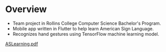 # Overview
- Team project in Rollins College Computer Science Bachelor's Program. 
- Mobile app written in Flutter to help learn American Sign Language.
- Recognizes hand gestures using TensorFlow machine learning model.

[ASLearning.pdf](https://github.com/user-attachments/files/16741370/ASLearning.pdf)
